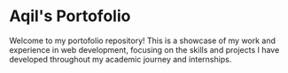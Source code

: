 # Aqil's Portofolio

Welcome to my portofolio repository! This is a showcase of my work and experience in web development, focusing on the skills and projects I have developed throughout my academic journey and internships.
